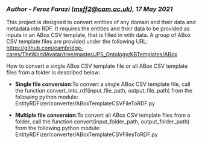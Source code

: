 ###  _Author - Feroz Farazi (msff2@cam.ac.uk), 17 May 2021_

This project is designed to convert entities of any domain and their data and metadata into RDF.
It requires the entities and their data to be provided as inputs in an ABox CSV template, that is
filled in with data. A group of ABox CSV template files are provided under the following URL:
https://github.com/cambridge-cares/TheWorldAvatar/tree/master/JPS_Ontology/KBTemplates/ABox

How to convert a single ABox CSV template file or all ABox CSV template files from a folder is
described below:   

* __Single file conversion__:To convert a single ABox CSV template file, call the 
function convert_into_rdf(input_file_path, output_file_path) from the following python module:
EntityRDFizer/converter/ABoxTemplateCSVFileToRDF.py

* __Multiple file conversion__:To convert all ABox CSV template files from a folder, call the
function convert(input_folder_path, output_folder_path) from the following python module:
EntityRDFizer/converter/ABoxTemplateCSVFilesToRDF.py
